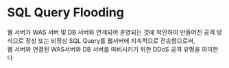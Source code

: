 # SQL Query Flooding
웹 서버가 WAS 서버 및 DB 서버와 연계되어 운영되는 것에 착안하여 만들어진 공격 방식으로
정상 또는 비정상 SQL Query를 웹서버에 지속적으로 전송함으로써,   
웹 서버와 연결된 WAS서버와 DB 서버를 마비시키기 위한 DDoS 공격 유형을 의미한다
